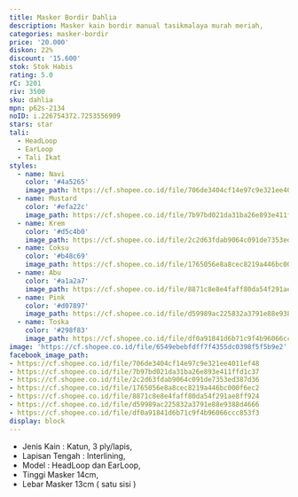 ```yaml
---
title: Masker Bordir Dahlia
description: Masker kain bordir manual tasikmalaya murah meriah,
categories: masker-bordir
price: '20.000'
diskon: 22%
discount: '15.600'
stok: Stok Habis
rating: 5.0
rC: 3201
riv: 3500
sku: dahlia
mpn: p62s-2134
noID: i.226754372.7253556909
stars: star
tali:
  - HeadLoop
  - EarLoop
  - Tali Ikat
styles:
  - name: Navi
    color: '#4a5265'
    image_path: https://cf.shopee.co.id/file/706de3404cf14e97c9e321ee4011ef48
  - name: Mustard
    color: '#efa22c'
    image_path: https://cf.shopee.co.id/file/7b97bd021da31ba26e893e411ffd1c37
  - name: Krem
    color: '#d5c4b0'
    image_path: https://cf.shopee.co.id/file/2c2d63fdab9064c091de7353ed387d36
  - name: Coksu
    color: '#b48c69'
    image_path: https://cf.shopee.co.id/file/1765056e8a8cec8219a446bc000f6ec2
  - name: Abu
    color: '#a1a2a7'
    image_path: https://cf.shopee.co.id/file/8871c8e8e4faff80da54f291ae8ff924
  - name: Pink
    color: '#d07897'
    image_path: https://cf.shopee.co.id/file/d59989ac225832a3791e88e9388d4666
  - name: Toska
    color: '#298f83'
    image_path: https://cf.shopee.co.id/file/df0a91841d6b71c9f4b96066ccc853f3
image: 'https://cf.shopee.co.id/file/6549ebebfdff7f4355dc0398f5f5b9e2'
facebook_image_path:
- https://cf.shopee.co.id/file/706de3404cf14e97c9e321ee4011ef48
- https://cf.shopee.co.id/file/7b97bd021da31ba26e893e411ffd1c37
- https://cf.shopee.co.id/file/2c2d63fdab9064c091de7353ed387d36
- https://cf.shopee.co.id/file/1765056e8a8cec8219a446bc000f6ec2
- https://cf.shopee.co.id/file/8871c8e8e4faff80da54f291ae8ff924
- https://cf.shopee.co.id/file/d59989ac225832a3791e88e9388d4666
- https://cf.shopee.co.id/file/df0a91841d6b71c9f4b96066ccc853f3
display: block
---
```


- Jenis Kain : Katun, 3 ply/lapis,
- Lapisan Tengah : Interlining,
- Model : HeadLoop dan EarLoop,
- Tinggi Masker 14cm,
- Lebar Masker 13cm ( satu sisi )
